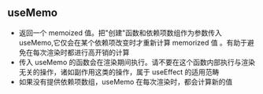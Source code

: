 ## useMemo

- 返回一个 memoized 值。把"创建"函数和依赖项数组作为参数传入 useMemo,它仅会在某个依赖项改变时才重新计算 memorized 值
  。有助于避免在每次渲染时都进行高开销的计算
- 传入 useMemo 的函数会在渲染期间执行。请不要在这个函数内部执行与渲染无关的操作，诸如副作用这类的操作，属于 useEffect 的适用范畴
- 如果没有提供依赖项数组，useMemo 在每次渲染时，都会计算新的值
